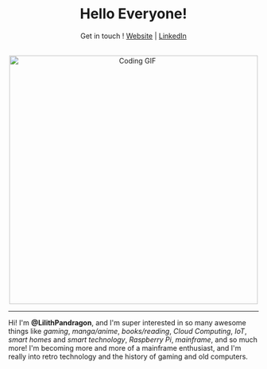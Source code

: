 <div align="center">

# Hello Everyone!

Get in touch !
[Website](https://susannepeer.net) | [LinkedIn](https://www.linkedin.com/in/susanne-peer-a58b2815b/)

<br>

<img src="https://media3.giphy.com/media/v1.Y2lkPTc5MGI3NjExMnBuMHluYzZ2bTZpN29iaHptMmoyaHdxeGUyaWJsOWNiamV3eWttOSZlcD12MV9pbnRlcm5hbF9naWZfYnlfaWQmY3Q9Zw/Tz30dcgKE3GCTYpxol/giphy.gif" alt="Coding GIF" width="500"/>

</div>

---

Hi! I'm **@LilithPandragon**, 
and I'm super interested in so many awesome things like *gaming*, *manga/anime*, *books/reading*, *Cloud Computing*,  *IoT*, *smart homes* and *smart technology*, *Raspberry Pi*, *mainframe*, and so much more! 
I'm becoming more and more of a mainframe enthusiast, and I'm really into retro technology and the history of gaming and old computers. 
